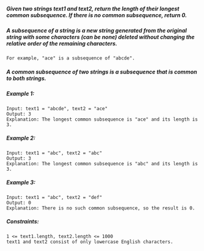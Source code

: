 ##### Given two strings text1 and text2, return the length of their longest common subsequence. If there is no common subsequence, return 0.

##### A subsequence of a string is a new string generated from the original string with some characters (can be none) deleted without changing the relative order of the remaining characters.

```
For example, "ace" is a subsequence of "abcde".
```

##### A common subsequence of two strings is a subsequence that is common to both strings.

##### Example 1:
```
Input: text1 = "abcde", text2 = "ace" 
Output: 3  
Explanation: The longest common subsequence is "ace" and its length is 3.
```

##### Example 2:
```
Input: text1 = "abc", text2 = "abc"
Output: 3
Explanation: The longest common subsequence is "abc" and its length is 3.
```

##### Example 3:
```
Input: text1 = "abc", text2 = "def"
Output: 0
Explanation: There is no such common subsequence, so the result is 0.
```

##### Constraints:
```
1 <= text1.length, text2.length <= 1000
text1 and text2 consist of only lowercase English characters.
```
